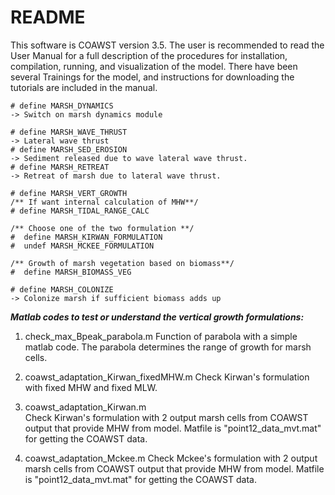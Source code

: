 README
==========

This software is COAWST version 3.5. The user is recommended to read the User Manual for a full description of the procedures for installation, compilation, running, and visualization of the model. There have been several Trainings for the model, and instructions for downloading the tutorials are included in the manual.

```
# define MARSH_DYNAMICS 
-> Switch on marsh dynamics module

# define MARSH_WAVE_THRUST
-> Lateral wave thrust 
# define MARSH_SED_EROSION 
-> Sediment released due to wave lateral wave thrust. 
# define MARSH_RETREAT
-> Retreat of marsh due to lateral wave thrust. 
 
# define MARSH_VERT_GROWTH
/** If want internal calculation of MHW**/
# define MARSH_TIDAL_RANGE_CALC

/** Choose one of the two formulation **/
#  define MARSH_KIRWAN_FORMULATION
#  undef MARSH_MCKEE_FORMULATION

/** Growth of marsh vegetation based on biomass**/
#  define MARSH_BIOMASS_VEG 

# define MARSH_COLONIZE
-> Colonize marsh if sufficient biomass adds up
```

***Matlab codes to test or understand the vertical growth formulations:***
1. check_max_Bpeak_parabola.m 
Function of parabola with a simple matlab code. The parabola determines the range of growth for marsh cells. 

2. coawst_adaptation_Kirwan_fixedMHW.m
Check Kirwan's formulation with fixed MHW and fixed MLW. 

3. coawst_adaptation_Kirwan.m  
Check Kirwan's formulation with 2 output marsh cells from COAWST output that provide
MHW from model. Matfile is "point12_data_mvt.mat" for getting the COAWST data. 

4. coawst_adaptation_Mckee.m
Check Mckee's formulation with 2 output marsh cells from COAWST output that provide 
MHW from model. Matfile is "point12_data_mvt.mat" for getting the COAWST data. 
